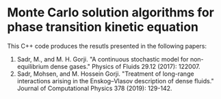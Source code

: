 # Monte Carlo solution algorithms for phase transition kinetic equation


This C++ code produces the resutls presented in the following papers:

1. Sadr, M., and M. H. Gorji. "A continuous stochastic model for non-equilibrium dense gases." Physics of Fluids 29.12 (2017): 122007.
2. Sadr, Mohsen, and M. Hossein Gorji. "Treatment of long-range interactions arising in the Enskog–Vlasov description of dense fluids." Journal of Computational Physics 378 (2019): 129-142.

